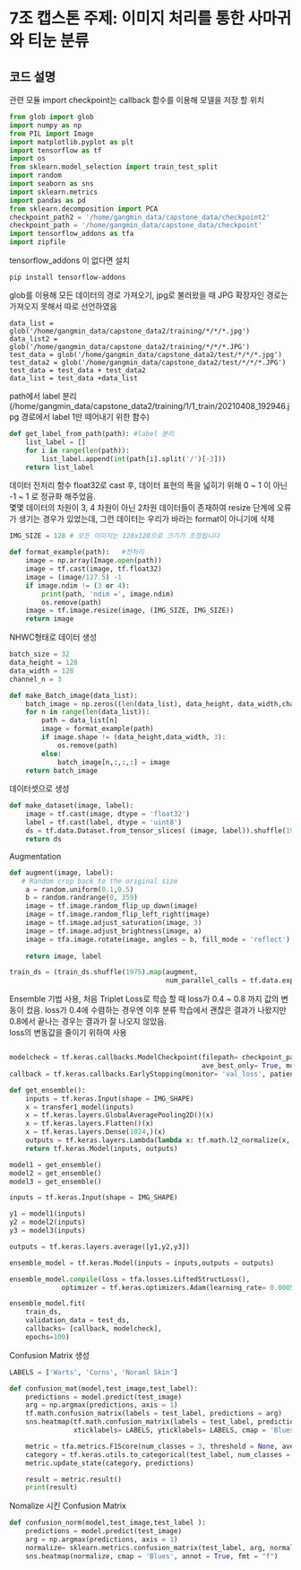 # 7조 캡스톤 주제: 이미지 처리를 통한 사마귀와 티눈 분류 
## 코드 설명 

관련 모듈 import
checkpoint는 callback 함수를 이용해 모델을 저장 할 위치

```python
from glob import glob
import numpy as np
from PIL import Image
import matplotlib.pyplot as plt
import tensorflow as tf
import os
from sklearn.model_selection import train_test_split
import random
import seaborn as sns
import sklearn.metrics
import pandas as pd
from sklearn.decomposition import PCA
checkpoint_path2 = '/home/gangmin_data/capstone_data/checkpoint2'
checkpoint_path = '/home/gangmin_data/capstone_data/checkpoint'
import tensorflow_addons as tfa
import zipfile
```

tensorflow_addons 이 없다면 설치
```pythone
pip install tensorflow-addons
```

glob를 이용해 모든 데이터의 경로 가져오기, jpg로 불러왔을 때 JPG 확장자인 경로는 가져오지 못해서 따로 선언하였음 
```pythone
data_list = glob('/home/gangmin_data/capstone_data2/training/*/*/*.jpg')
data_list2 = glob('/home/gangmin_data/capstone_data2/training/*/*/*.JPG')
test_data = glob('/home/gangmin_data/capstone_data2/test/*/*/*.jpg')
test_data2 = glob('/home/gangmin_data/capstone_data2/test/*/*/*.JPG')
test_data = test_data + test_data2
data_list = test_data +data_list
```

path에서 label 분리  
(/home/gangmin_data/capstone_data2/training/1/1_train/20210408_192946.jpg 경로에서 label 1만 떼어내기 위한 함수)
```python
def get_label_from_path(path): #label 분리 
    list_label = []
    for i in range(len(path)):
        list_label.append(int(path[i].split('/')[-3]))
    return list_label
```

데이터 전처리 함수 float32로 cast 후, 데이터 표현의 폭을 넓히기 위해 0 ~ 1 이 아닌 -1 ~ 1 로 정규화 해주었음.  
몇몇 데이터의 차원이 3, 4 차원이 아닌 2차원 데이터들이 존재하여 resize 단계에 오류가 생기는 경우가 있었는데, 그런 데이터는 우리가 바라는 format이 아니기에 삭제  
```python
IMG_SIZE = 128 # 모든 이미지는 128x128으로 크기가 조정됩니다

def format_example(path):   #전처리
    image = np.array(Image.open(path))
    image = tf.cast(image, tf.float32)
    image = (image/127.5) -1
    if image.ndim != (3 or 4):
        print(path, 'ndim =', image.ndim)
        os.remove(path)
    image = tf.image.resize(image, (IMG_SIZE, IMG_SIZE))
    return image
```

NHWC형태로 데이터 생성
```python
batch_size = 32
data_height = 128
data_width = 128
channel_n = 3

def make_Batch_image(data_list):
    batch_image = np.zeros((len(data_list), data_height, data_width,channel_n))
    for n in range(len(data_list)):
        path = data_list[n]
        image = format_example(path)
        if image.shape != (data_height,data_width, 3):
            os.remove(path)
        else:
            batch_image[n,:,:,:] = image
    return batch_image
```

데이터셋으로 생성
```python
def make_dataset(image, label):
    image = tf.cast(image, dtype = 'float32')
    label = tf.cast(label, dtype = 'uint8')
    ds = tf.data.Dataset.from_tensor_slices( (image, label)).shuffle(1971).batch(32)
    return ds
```

Augmentation
```python
def augment(image, label):
   # Random crop back to the original size
    a = random.uniform(0.1,0.5)
    b = random.randrange(0, 359)
    image = tf.image.random_flip_up_down(image)
    image = tf.image.random_flip_left_right(image)
    image = tf.image.adjust_saturation(image, 3)
    image = tf.image.adjust_brightness(image, a)
    image = tfa.image.rotate(image, angles = b, fill_mode = 'reflect') # Random brightnes
    
    return image, label

train_ds = (train_ds.shuffle(1975).map(augment, 
                                       num_parallel_calls = tf.data.experimental.AUTOTUNE).prefetch(tf.data.experimental.AUTOTUNE))
```


 Ensemble 기법 사용, 처음 Triplet Loss로 학습 할 때 loss가 0.4 ~ 0.8 까지 값의 변동이 컸음.
 loss가 0.4에 수렴하는 경우엔 이후 분류 학습에서 괜찮은 결과가 나왔지만 0.8에서 끝나는 경우는 결과가 잘 나오지 않았음.  
 loss의 변동값을 줄이기 위하여 사용
```python

modelcheck = tf.keras.callbacks.ModelCheckpoint(filepath= checkpoint_path ,monitor= 'val_loss', s
                                                ave_best_only= True, mode = 'min', save_freq= 'epoch' )
callback = tf.keras.callbacks.EarlyStopping(monitor= 'val_loss', patience= 3)

def get_ensemble():
    inputs = tf.keras.Input(shape = IMG_SHAPE)
    x = transfer1_model(inputs)
    x = tf.keras.layers.GlobalAveragePooling2D()(x)
    x = tf.keras.layers.Flatten()(x)
    x = tf.keras.layers.Dense(1024,)(x)
    outputs = tf.keras.layers.Lambda(lambda x: tf.math.l2_normalize(x, axis=1))(x)
    return tf.keras.Model(inputs, outputs)

model1 = get_ensemble()
model2 = get_ensemble()
model3 = get_ensemble()

inputs = tf.keras.Input(shape = IMG_SHAPE)

y1 = model1(inputs)
y2 = model2(inputs)
y3 = model3(inputs)

outputs = tf.keras.layers.average([y1,y2,y3])

ensemble_model = tf.keras.Model(inputs = inputs,outputs = outputs)

ensemble_model.compile(loss = tfa.losses.LiftedStructLoss(),
             optimizer = tf.keras.optimizers.Adam(learning_rate= 0.0005),)

ensemble_model.fit(
    train_ds,
    validation_data = test_ds,
    callbacks= [callback, modelcheck],
    epochs=100)

```

Confusion Matrix 생성
```python
LABELS = ['Warts', 'Corns', 'Noraml Skin']

def confusion_mat(model,test_image,test_label):
    predictions = model.predict(test_image)
    arg = np.argmax(predictions, axis = 1)
    tf.math.confusion_matrix(labels = test_label, predictions = arg)
    sns.heatmap(tf.math.confusion_matrix(labels = test_label, predictions = arg), 
                xticklabels= LABELS, yticklabels= LABELS, cmap = 'Blues', annot = True, fmt = "d" )

    metric = tfa.metrics.F1Score(num_classes = 3, threshold = None, average = 'weighted' )
    category = tf.keras.utils.to_categorical(test_label, num_classes = 3)
    metric.update_state(category, predictions)

    result = metric.result()
    print(result)

```

Nomalize 시킨 Confusion Matrix
```python
def confusion_norm(model,test_image,test_label ):
    predictions = model.predict(test_image)
    arg = np.argmax(predictions, axis = 1)
    normalize= sklearn.metrics.confusion_matrix(test_label, arg, normalize='true')
    sns.heatmap(normalize, cmap = 'Blues', annot = True, fmt = "f")
```


